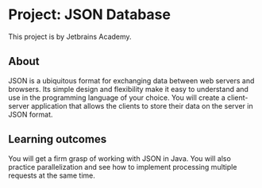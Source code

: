 # Project: JSON Database

This project is by Jetbrains Academy.

## About

JSON is a ubiquitous format for exchanging data between web servers and browsers. Its simple design and flexibility make
it easy to understand and use in the programming language of your choice. You will create a client-server application
that allows the clients to store their data on the server in JSON format.

## Learning outcomes

You will get a firm grasp of working with JSON in Java. You will also practice parallelization and see how to implement
processing multiple requests at the same time.